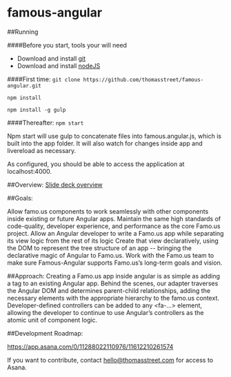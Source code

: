 # famous-angular

##Running

####Before you start, tools your will need
* Download and install [git](http://git-scm.com/downloads)
* Download and install [nodeJS](http://nodejs.org/download/)

####First time:
`git clone https://github.com/thomasstreet/famous-angular.git`

`npm install`

`npm install -g gulp`

####Thereafter:
`npm start`

Npm start will use gulp to concatenate files into famous.angular.js, which is built into the app folder. It will also watch for changes inside app and livereload as necessary.

As configured, you should be able to access the application at localhost:4000.

##Overview:
[Slide deck overview](http://thomas-street.s3.amazonaws.com/famous-angular-overview.pdf)

##Goals:

Allow famo.us components to work seamlessly with other components inside existing or future Angular apps.
Maintain the same high standards of code-quality,  developer experience,  and performance as the core Famo.us project.
Allow an Angular developer to write a Famo.us app while separating its view logic from the rest of its logic
Create that view declaratively, using the DOM to represent the tree structure of an app -- bringing the declarative magic of Angular to Famo.us.
Work with the Famo.us team to make sure Famous-Angular supports Famo.us’s long-term goals and vision.

##Approach:
 Creating a Famo.us app inside angular is as simple as adding a <fa-app></fa-app> tag to an existing Angular app. Behind the scenes, our adapter traverses the Angular DOM and determines parent-child relationships, adding the necessary elements with the appropriate hierarchy to the famo.us context.  Developer-defined controllers can be added to any <fa-...> element, allowing the developer to continue to use Angular’s controllers as the atomic unit of component logic. 

##Development Roadmap:

https://app.asana.com/0/11288022110976/11612210261574

If you want to contribute, contact hello@thomasstreet.com for access to Asana.
